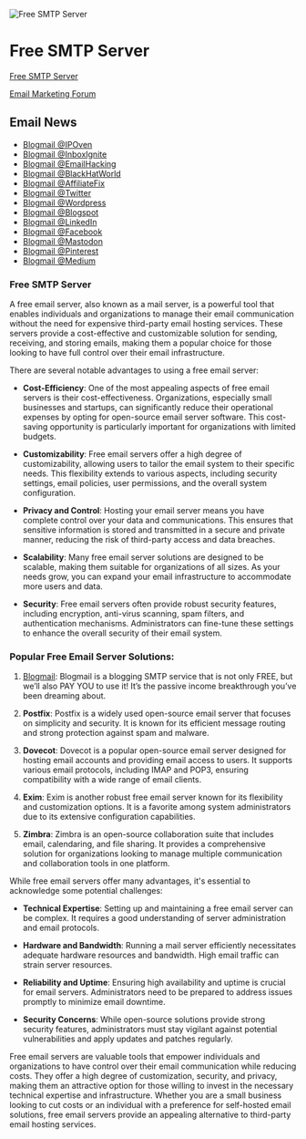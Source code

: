 ![Free SMTP Server](https://blogmail.io/img/OG-thumbnail.jpg)

# Free SMTP Server

[Free SMTP Server](https://blogmail.io)

[Email Marketing Forum](https://forum.blogmail.io)

## Email News

- [Blogmail @IPOven](https://ipoven.com)
- [Blogmail @InboxIgnite](https://inboxignite.com)
- [Blogmail @EmailHacking](https://emailhacking.net/posts/most-active-email-marketing-forums/)
- [Blogmail @BlackHatWorld](https://www.blackhatworld.com/seo/active-email-marketing-communities.1538966/)
- [Blogmail @AffiliateFix](https://www.affiliatefix.com/threads/most-active-email-marketing-resources.174966/)
- [Blogmail @Twitter](https://twitter.com/blogmail_io)
- [Blogmail @Wordpress](https://mattf449b3e4e344.wordpress.com/)
- [Blogmail @Blogspot](https://blogmailsmtp.blogspot.com/)
- [Blogmail @LinkedIn](https://www.linkedin.com/company/99523947/admin/feed/posts/)
- [Blogmail @Facebook](https://www.facebook.com/profile.php?id=61551929232146)
- [Blogmail @Mastodon](https://mastodon.social/@blogmail)
- [Blogmail @Pinterest](https://www.pinterest.com/1djdak1tvdcrei3zlp3q6ays3uunyf/email-marketing/)
- [Blogmail @Medium](https://medium.com/@matt_92172/free-smtp-server-bff235026b21)

### Free SMTP Server

A free email server, also known as a mail server, is a powerful tool that enables individuals and organizations to manage their email communication without the need for expensive third-party email hosting services. These servers provide a cost-effective and customizable solution for sending, receiving, and storing emails, making them a popular choice for those looking to have full control over their email infrastructure.

There are several notable advantages to using a free email server:

- **Cost-Efficiency**: One of the most appealing aspects of free email servers is their cost-effectiveness. Organizations, especially small businesses and startups, can significantly reduce their operational expenses by opting for open-source email server software. This cost-saving opportunity is particularly important for organizations with limited budgets.

- **Customizability**: Free email servers offer a high degree of customizability, allowing users to tailor the email system to their specific needs. This flexibility extends to various aspects, including security settings, email policies, user permissions, and the overall system configuration.

- **Privacy and Control**: Hosting your email server means you have complete control over your data and communications. This ensures that sensitive information is stored and transmitted in a secure and private manner, reducing the risk of third-party access and data breaches.

- **Scalability**: Many free email server solutions are designed to be scalable, making them suitable for organizations of all sizes. As your needs grow, you can expand your email infrastructure to accommodate more users and data.

- **Security**: Free email servers often provide robust security features, including encryption, anti-virus scanning, spam filters, and authentication mechanisms. Administrators can fine-tune these settings to enhance the overall security of their email system.

### Popular Free Email Server Solutions:

1. [Blogmail](https://blogmail.io): Blogmail is a blogging SMTP service that is not only FREE, but we’ll also PAY YOU to use it! It’s the passive income breakthrough you’ve been dreaming about.

2. **Postfix**: Postfix is a widely used open-source email server that focuses on simplicity and security. It is known for its efficient message routing and strong protection against spam and malware.

3. **Dovecot**: Dovecot is a popular open-source email server designed for hosting email accounts and providing email access to users. It supports various email protocols, including IMAP and POP3, ensuring compatibility with a wide range of email clients.

4. **Exim**: Exim is another robust free email server known for its flexibility and customization options. It is a favorite among system administrators due to its extensive configuration capabilities.

5. **Zimbra**: Zimbra is an open-source collaboration suite that includes email, calendaring, and file sharing. It provides a comprehensive solution for organizations looking to manage multiple communication and collaboration tools in one platform.

While free email servers offer many advantages, it's essential to acknowledge some potential challenges:

- **Technical Expertise**: Setting up and maintaining a free email server can be complex. It requires a good understanding of server administration and email protocols.

- **Hardware and Bandwidth**: Running a mail server efficiently necessitates adequate hardware resources and bandwidth. High email traffic can strain server resources.

- **Reliability and Uptime**: Ensuring high availability and uptime is crucial for email servers. Administrators need to be prepared to address issues promptly to minimize email downtime.

- **Security Concerns**: While open-source solutions provide strong security features, administrators must stay vigilant against potential vulnerabilities and apply updates and patches regularly.

Free email servers are valuable tools that empower individuals and organizations to have control over their email communication while reducing costs. They offer a high degree of customization, security, and privacy, making them an attractive option for those willing to invest in the necessary technical expertise and infrastructure. Whether you are a small business looking to cut costs or an individual with a preference for self-hosted email solutions, free email servers provide an appealing alternative to third-party email hosting services.
